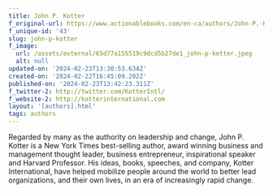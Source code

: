 ```yaml
---
title: John P. Kotter
f_original-url: https://www.actionablebooks.com/en-ca/authors/John-P.-Kotter/
f_unique-id: '43'
slug: john-p-kotter
f_image:
  url: /assets/external/65d77a155519c9dcd5b27de1_john-p-kotter.jpeg
  alt: null
updated-on: '2024-02-23T13:30:53.634Z'
created-on: '2024-02-22T16:45:09.202Z'
published-on: '2024-02-23T13:42:23.311Z'
f_twitter-2: http://twitter.com/KotterIntl/
f_website-2: http://kotterinternational.com
layout: '[authors].html'
tags: authors
---
```


Regarded by many as the authority on leadership and change, John P. Kotter is a New York Times best-selling author, award winning business and management thought leader, business entrepreneur, inspirational speaker and Harvard Professor. His ideas, books, speeches, and company, Kotter International, have helped mobilize people around the world to better lead organizations, and their own lives, in an era of increasingly rapid change.

